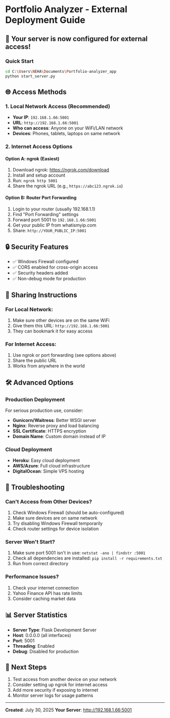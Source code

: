 # Portfolio Analyzer - External Deployment Guide

## 🚀 Your server is now configured for external access!

### Quick Start
```bash
cd C:\Users\NEHA\Documents\Portfolio-analyzer_app
python start_server.py
```

## 🌐 Access Methods

### 1. Local Network Access (Recommended)
- **Your IP**: `192.168.1.66:5001`
- **URL**: `http://192.168.1.66:5001`
- **Who can access**: Anyone on your WiFi/LAN network
- **Devices**: Phones, tablets, laptops on same network

### 2. Internet Access Options

#### Option A: ngrok (Easiest)
1. Download ngrok: https://ngrok.com/download
2. Install and setup account
3. Run: `ngrok http 5001`
4. Share the ngrok URL (e.g., `https://abc123.ngrok.io`)

#### Option B: Router Port Forwarding
1. Login to your router (usually 192.168.1.1)
2. Find "Port Forwarding" settings
3. Forward port 5001 to `192.168.1.66:5001`
4. Get your public IP from whatismyip.com
5. Share: `http://YOUR_PUBLIC_IP:5001`

## 🔒 Security Features
- ✅ Windows Firewall configured
- ✅ CORS enabled for cross-origin access
- ✅ Security headers added
- ✅ Non-debug mode for production

## 📱 Sharing Instructions

### For Local Network:
1. Make sure other devices are on the same WiFi
2. Give them this URL: `http://192.168.1.66:5001`
3. They can bookmark it for easy access

### For Internet Access:
1. Use ngrok or port forwarding (see options above)
2. Share the public URL
3. Works from anywhere in the world

## 🛠️ Advanced Options

### Production Deployment
For serious production use, consider:
- **Gunicorn/Waitress**: Better WSGI server
- **Nginx**: Reverse proxy and load balancing
- **SSL Certificate**: HTTPS encryption
- **Domain Name**: Custom domain instead of IP

### Cloud Deployment
- **Heroku**: Easy cloud deployment
- **AWS/Azure**: Full cloud infrastructure
- **DigitalOcean**: Simple VPS hosting

## 🔧 Troubleshooting

### Can't Access from Other Devices?
1. Check Windows Firewall (should be auto-configured)
2. Make sure devices are on same network
3. Try disabling Windows Firewall temporarily
4. Check router settings for device isolation

### Server Won't Start?
1. Make sure port 5001 isn't in use: `netstat -ano | findstr :5001`
2. Check all dependencies are installed: `pip install -r requirements.txt`
3. Run from correct directory

### Performance Issues?
1. Check your internet connection
2. Yahoo Finance API has rate limits
3. Consider caching market data

## 📊 Server Statistics
- **Server Type**: Flask Development Server
- **Host**: 0.0.0.0 (all interfaces)
- **Port**: 5001
- **Threading**: Enabled
- **Debug**: Disabled for production

## 🎯 Next Steps
1. Test access from another device on your network
2. Consider setting up ngrok for internet access
3. Add more security if exposing to internet
4. Monitor server logs for usage patterns

---
**Created**: July 30, 2025
**Your Server**: http://192.168.1.66:5001